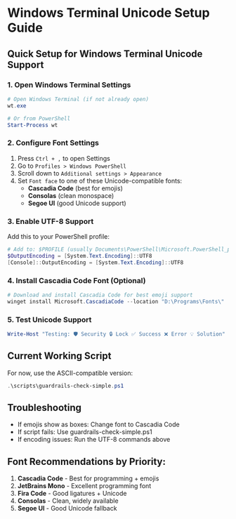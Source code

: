 # Windows Terminal Unicode Setup Guide

## Quick Setup for Windows Terminal Unicode Support

### 1. Open Windows Terminal Settings
```powershell
# Open Windows Terminal (if not already open)
wt.exe

# Or from PowerShell
Start-Process wt
```

### 2. Configure Font Settings
1. Press `Ctrl + ,` to open Settings
2. Go to `Profiles > Windows PowerShell`
3. Scroll down to `Additional settings > Appearance`
4. Set `Font face` to one of these Unicode-compatible fonts:
   - **Cascadia Code** (best for emojis)
   - **Consolas** (clean monospace)
   - **Segoe UI** (good Unicode support)

### 3. Enable UTF-8 Support
Add this to your PowerShell profile:
```powershell
# Add to: $PROFILE (usually Documents\PowerShell\Microsoft.PowerShell_profile.ps1)
$OutputEncoding = [System.Text.Encoding]::UTF8
[Console]::OutputEncoding = [System.Text.Encoding]::UTF8
```

### 4. Install Cascadia Code Font (Optional)
```powershell
# Download and install Cascadia Code for best emoji support
winget install Microsoft.CascadiaCode --location "D:\Programs\Fonts\"
```

### 5. Test Unicode Support
```powershell
Write-Host "Testing: 🛡️ Security 🔒 Lock ✅ Success ❌ Error 💡 Solution" -ForegroundColor Green
```

## Current Working Script
For now, use the ASCII-compatible version:
```powershell
.\scripts\guardrails-check-simple.ps1
```

## Troubleshooting
- If emojis show as boxes: Change font to Cascadia Code
- If script fails: Use guardrails-check-simple.ps1
- If encoding issues: Run the UTF-8 commands above

## Font Recommendations by Priority:
1. **Cascadia Code** - Best for programming + emojis
2. **JetBrains Mono** - Excellent programming font
3. **Fira Code** - Good ligatures + Unicode
4. **Consolas** - Clean, widely available
5. **Segoe UI** - Good Unicode fallback